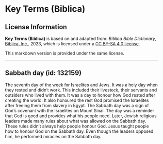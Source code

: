 # Key Terms (Biblica)

## License Information

**Key Terms (Biblica)** is based on and adapted from: _Biblica Bible Dictionary_, [Biblica, Inc.](https://www.biblica.com/), 2023, which is licensed under a [CC BY-SA 4.0 license](https://creativecommons.org/licenses/by-sa/4.0/legalcode.en).

This markdown version is provided under the same license.



--------------------------------

## Sabbath day (id: 132159)

The seventh day of the week for Israelites and Jews. It was a holy day when they rested and didn’t work. This included their livestock, their servants and outsiders who lived with them. It was a day to honour how God rested after creating the world. It also honoured the rest God promised the Israelites after freeing them from slavery in Egypt. The Sabbath day was a sign of God’s covenant with the Israelites on Mount Sinai. The day was a reminder that God is good and provides what his people need. Later, Jewish religious leaders made many rules about what was allowed on the Sabbath day. These rules didn’t always help people honour God. Jesus taught people how to honour God on the Sabbath day. Even though the leaders opposed him, he performed miracles on the Sabbath day.


